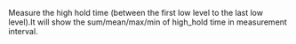Measure the high hold time (between the first low level to the last low level).It will show the sum/mean/max/min of high_hold time in measurement interval.

